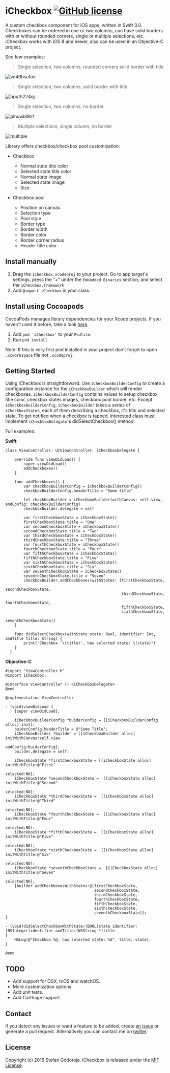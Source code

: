 iCheckbox [![GitHub license](https://img.shields.io/badge/license-MIT-lightgrey.svg)](https://raw.githubusercontent.com/mancunianetz/iCheckbox/master/LICENSE)
========

A custom checkbox component for iOS apps, written in Swift 3.0.
Checkboxes can be ordered in one or two columns, can have solid borders with or without rounded corners, single or multiple selections, etc. iCheckbox works with iOS 8 and newer, also can be used in an Objective-C project.

See few examples:
> Single selection, two columns, rounded corners solid border with title

![ve49bsufoe](https://cloud.githubusercontent.com/assets/2619031/19113388/ac35c482-8b09-11e6-8068-3a586e90f897.gif)

> Single selection, two columns, solid border with title

![hpqth224qj](https://cloud.githubusercontent.com/assets/2619031/19113390/ac36191e-8b09-11e6-9d2b-09bb31d15d83.gif)

> Single selection, two columns, no border

![plnuwbl9nf](https://cloud.githubusercontent.com/assets/2619031/19113389/ac35f39e-8b09-11e6-8236-e2e17206d2ba.gif)

> Multiple selections, single column, no border

![multiple](https://cloud.githubusercontent.com/assets/2619031/19113392/ac3ac22a-8b09-11e6-8c18-11d0ed38e43e.gif)

Library offers checkbox/checkbox pool customization:

- Checkbox

  - Normal state title color
  - Selected state title color
  - Normal state image
  - Selected state image
  - Size


- Checkbox pool
  - Position on canvas
  - Selection type
  - Pool style
  - Border type
  - Border width
  - Border color
  - Border corner radius
  - Header title color

Install manually
------
1. Drag the `iCheckbox.xcodeproj` to your project. Go to app target's settings, press the "+" under the `Embedded Binaries` section, and select the `iCheckbox.framework`
2. Add `@import iCheckbox` in your class.

Install using Cocoapods
------
CocoaPods manages library dependencies for your Xcode projects. If you haven't used it before, take a look [here](https://guides.cocoapods.org/using/getting-started.html).

1. Add `pod 'iCheckbox'` to your `Podfile`.
2. Run `pod install`.

Note: If this is very first pod installed in your project don't
forget to open `.xcworkspace` file not `.xcodeproj`.

Getting Started
------
Using iCheckbox is straightforward. Use `iCheckboxBuilderConfig` to create a configuration instance for the `iCheckboxBuilder` which will render checkboxes. `iCheckboxBuilderConfig` contains values to setup checkbox title color, checkbox states images, checkbox pool border, etc. Except `iCheckboxBuilderConfig`, `iCheckboxBuilder` takes a series of `iCheckboxState`s, each of them describing a checkbox, it's title and selected state. To get notified when a checkbox is tapped, interested class must implement `iCheckboxDelegate`'s didSelectCheckbox() method.

Full examples:

**Swift**
```
class ViewController: UIViewController, iCheckboxDelegate {

    override func viewDidLoad() {
        super.viewDidLoad()
        addCheckboxes()
    }

    func addCheckboxes() {
        var checkboxBuilderConfig = iCheckboxBuilderConfig()
        checkboxBuilderConfig.headerTitle = "Some title"

        let checkboxBuilder = iCheckboxBuilder(withCanvas: self.view, andConfig: checkboxBuilderConfig)
        checkboxBuilder.delegate = self

        var firstCheckboxState = iCheckboxState()
        firstCheckboxState.title = "One"
        var secondCheckboxState = iCheckboxState()
        secondCheckboxState.title = "Two"
        var thirdCheckboxState = iCheckboxState()
        thirdCheckboxState.title = "Three"
        var fourthCheckboxState = iCheckboxState()
        fourthCheckboxState.title = "Four"
        var fifthCheckboxState = iCheckboxState()
        fifthCheckboxState.title = "Five"
        var sixthCheckboxState = iCheckboxState()
        sixthCheckboxState.title = "Six"
        var seventhCheckboxState = iCheckboxState()
        seventhCheckboxState.title = "Seven"
        checkboxBuilder.addCheckboxes(withStates: [firstCheckboxState,
                                                   secondCheckboxState,
                                                   thirdCheckboxState,
                                                   fourthCheckboxState,
                                                   fifthCheckboxState,
                                                   sixthCheckboxState,
                                                   seventhCheckboxState])
    }

    func didSelectCheckbox(withState state: Bool, identifier: Int, andTitle title: String) {
        print("Checkbox '\(title)', has selected state: \(state)")
    }
  }
```
**Objective-C**
```
#import "ViewController.h"
@import iCheckbox;

@interface ViewController () <iCheckboxDelegate>
@end

@implementation ViewController

- (void)viewDidLoad {
    [super viewDidLoad];

    iCheckboxBuilderConfig *buiderConfig = [[iCheckboxBuilderConfig alloc] init];
    buiderConfig.headerTitle = @"Some Title";
    iCheckboxBuilder *builder = [[iCheckboxBuilder alloc] initWithCanvas:self.view
                                                               andConfig:buiderConfig];
    builder.delegate = self;

    iCheckboxState *firstCheckboxState = [[iCheckboxState alloc] initWithTitle:@"First"
                                                                 selected:NO];
    iCheckboxState *secondCheckboxState =  [[iCheckboxState alloc] initWithTitle:@"Second"
                                                                  selected:NO];
    iCheckboxState *thirdCheckboxState =  [[iCheckboxState alloc] initWithTitle:@"Third"
                                                                  selected:NO];
    iCheckboxState *fourthCheckboxState =  [[iCheckboxState alloc] initWithTitle:@"Four"
                                                                  selected:NO];
    iCheckboxState *fifthCheckboxState =  [[iCheckboxState alloc] initWithTitle:@"Five"
                                                                  selected:NO];
    iCheckboxState *sixthCheckboxState =  [[iCheckboxState alloc] initWithTitle:@"Six"
                                                                  selected:NO];
    iCheckboxState *seventhCheckboxState =  [[iCheckboxState alloc] initWithTitle:@"Seven"
                                                                  selected:NO];
    [builder addCheckboxesWithStates:@[firstCheckboxState,
                                       secondCheckboxState,
                                       thirdCheckboxState,
                                       fourthCheckboxState,
                                       fifthCheckboxState,
                                       sixthCheckboxState,
                                       seventhCheckboxState]];
}

- (void)didSelectCheckboxWithState:(BOOL)state identifier:(NSInteger)identifier andTitle:(NSString *)title
{
    NSLog(@"Checkbox %@, has selected state: %d", title, state);
}

@end
```

TODO
-----
* Add support for OSX, tvOS and watchOS.
* More customization options.
* Add unit tests.
* Add Carthage support.

Contact
------
If you detect any issues or want a feature to be added, create [an issue](https://github.com/mancunianetz/iCheckbox/issues) or generate a pull request.
Alternatively you can contact me on [twitter](https://twitter.com/mancunianetz).

License
------

Copyright (c) 2016 Stefan Godoroja. iCheckbox is released under the [MIT License](https://raw.githubusercontent.com/mancunianetz/iCheckbox/master/LICENSE).

